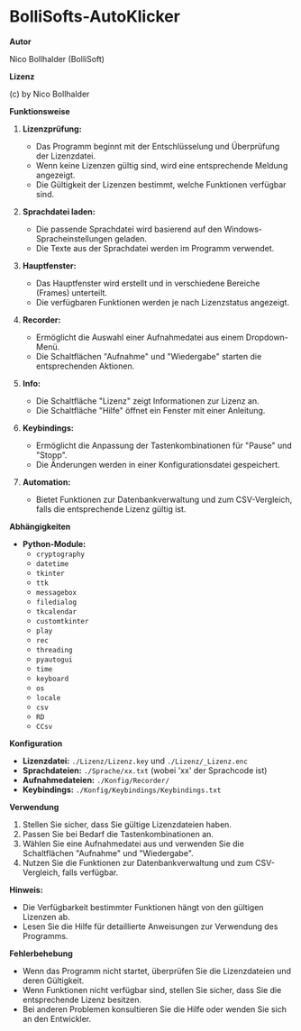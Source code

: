 # BolliSofts-AutoKlicker

**Autor**

Nico Bollhalder (BolliSoft)

**Lizenz**

(c) by Nico Bollhalder

**Funktionsweise**

1.  **Lizenzprüfung:**
    *   Das Programm beginnt mit der Entschlüsselung und Überprüfung der Lizenzdatei.
    *   Wenn keine Lizenzen gültig sind, wird eine entsprechende Meldung angezeigt.
    *   Die Gültigkeit der Lizenzen bestimmt, welche Funktionen verfügbar sind.

2.  **Sprachdatei laden:**
    *   Die passende Sprachdatei wird basierend auf den Windows-Spracheinstellungen geladen.
    *   Die Texte aus der Sprachdatei werden im Programm verwendet.

3.  **Hauptfenster:**
    *   Das Hauptfenster wird erstellt und in verschiedene Bereiche (Frames) unterteilt.
    *   Die verfügbaren Funktionen werden je nach Lizenzstatus angezeigt.

4.  **Recorder:**
    *   Ermöglicht die Auswahl einer Aufnahmedatei aus einem Dropdown-Menü.
    *   Die Schaltflächen "Aufnahme" und "Wiedergabe" starten die entsprechenden Aktionen.

5.  **Info:**
    *   Die Schaltfläche "Lizenz" zeigt Informationen zur Lizenz an.
    *   Die Schaltfläche "Hilfe" öffnet ein Fenster mit einer Anleitung.

6.  **Keybindings:**
    *   Ermöglicht die Anpassung der Tastenkombinationen für "Pause" und "Stopp".
    *   Die Änderungen werden in einer Konfigurationsdatei gespeichert.

7.  **Automation:**
    *   Bietet Funktionen zur Datenbankverwaltung und zum CSV-Vergleich, falls die entsprechende Lizenz gültig ist.

**Abhängigkeiten**

*   **Python-Module:**
    *   `cryptography`
    *   `datetime`
    *   `tkinter`
    *   `ttk`
    *   `messagebox`
    *   `filedialog`
    *   `tkcalendar`
    *   `customtkinter`
    *   `play`
    *   `rec`
    *   `threading`
    *   `pyautogui`
    *   `time`
    *   `keyboard`
    *   `os`
    *   `locale`
    *   `csv`
    *   `RD`
    *   `CCsv`

**Konfiguration**

*   **Lizenzdatei:** `./Lizenz/Lizenz.key` und `./Lizenz/_Lizenz.enc`
*   **Sprachdateien:** `./Sprache/xx.txt` (wobei 'xx' der Sprachcode ist)
*   **Aufnahmedateien:** `./Konfig/Recorder/`
*   **Keybindings:** `./Konfig/Keybindings/Keybindings.txt`

**Verwendung**

1.  Stellen Sie sicher, dass Sie gültige Lizenzdateien haben.
2.  Passen Sie bei Bedarf die Tastenkombinationen an.
3.  Wählen Sie eine Aufnahmedatei aus und verwenden Sie die Schaltflächen "Aufnahme" und "Wiedergabe".
4.  Nutzen Sie die Funktionen zur Datenbankverwaltung und zum CSV-Vergleich, falls verfügbar.

**Hinweis:**

*   Die Verfügbarkeit bestimmter Funktionen hängt von den gültigen Lizenzen ab.
*   Lesen Sie die Hilfe für detaillierte Anweisungen zur Verwendung des Programms.

**Fehlerbehebung**

*   Wenn das Programm nicht startet, überprüfen Sie die Lizenzdateien und deren Gültigkeit.
*   Wenn Funktionen nicht verfügbar sind, stellen Sie sicher, dass Sie die entsprechende Lizenz besitzen.
*   Bei anderen Problemen konsultieren Sie die Hilfe oder wenden Sie sich an den Entwickler.
